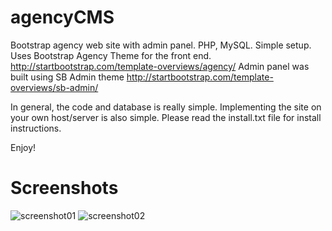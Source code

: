 # agencyCMS
Bootstrap agency web site with admin panel. PHP, MySQL. Simple setup.
Uses Bootstrap Agency Theme for the front end. http://startbootstrap.com/template-overviews/agency/
Admin panel was built using SB Admin theme http://startbootstrap.com/template-overviews/sb-admin/

In general, the code and database is really simple. Implementing the site on your own host/server is also simple. Please read the install.txt file for install instructions.

Enjoy!

# Screenshots
![screenshot01](https://raw.githubusercontent.com/teklynk/agencyCMS/master/screenshot_01.png)
![screenshot02](https://raw.githubusercontent.com/teklynk/agencyCMS/master/screenshot_02.png)
